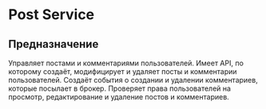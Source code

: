 # Post Service
## Предназначение
Управляет постами и комментариями пользователей. Имеет API, по которому создаёт, модифицирует и удаляет посты и комментарии пользователей. Создаёт события о создании и удалении комментариев, которые посылает в брокер. Проверяет права пользователей на просмотр, редактирование и удаление постов и комментариев.
